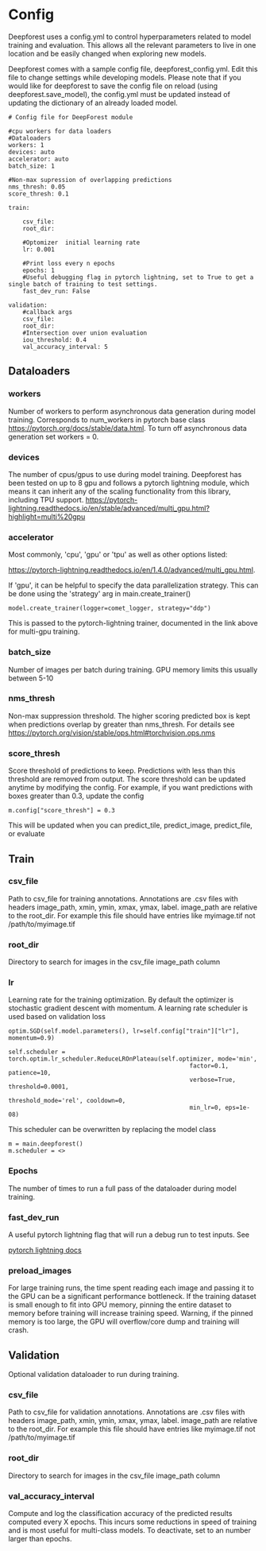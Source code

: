 # Config

Deepforest uses a config.yml to control hyperparameters related to model training and evaluation. This allows all the relevant parameters to live in one location and be easily changed when exploring new models.

Deepforest comes with a sample config file, deepforest_config.yml. Edit this file to change settings while developing models. Please note that if you would like for deepforest to save the config file on reload (using deepforest.save_model), 
the config.yml must be updated instead of updating the dictionary of an already loaded model.

```
# Config file for DeepForest module

#cpu workers for data loaders
#Dataloaders
workers: 1
devices: auto
accelerator: auto
batch_size: 1

#Non-max supression of overlapping predictions
nms_thresh: 0.05
score_thresh: 0.1

train:

    csv_file:
    root_dir:
    
    #Optomizer  initial learning rate
    lr: 0.001

    #Print loss every n epochs
    epochs: 1
    #Useful debugging flag in pytorch lightning, set to True to get a single batch of training to test settings.
    fast_dev_run: False
    
validation:
    #callback args
    csv_file: 
    root_dir:
    #Intersection over union evaluation
    iou_threshold: 0.4
    val_accuracy_interval: 5
```

## Dataloaders

### workers
Number of workers to perform asynchronous data generation during model training. Corresponds to num_workers in pytorch base 
class https://pytorch.org/docs/stable/data.html. To turn off asynchronous data generation set workers = 0.

### devices
The number of cpus/gpus to use during model training. Deepforest has been tested on up to 8 gpu and follows a pytorch lightning module, which means it can inherit any of the scaling functionality from this library, including TPU support.
https://pytorch-lightning.readthedocs.io/en/stable/advanced/multi_gpu.html?highlight=multi%20gpu

### accelerator
Most commonly, 'cpu', 'gpu' or 'tpu' as well as other options listed:

https://pytorch-lightning.readthedocs.io/en/1.4.0/advanced/multi_gpu.html.

If 'gpu', it can be helpful to specify the data parallelization strategy. This can be done using the 'strategy' arg in main.create_trainer()

```
model.create_trainer(logger=comet_logger, strategy="ddp")
```

This is passed to the pytorch-lightning trainer, documented in the link above for multi-gpu training.

### batch_size
Number of images per batch during training. GPU memory limits this usually between 5-10

### nms_thresh

Non-max suppression threshold. The higher scoring predicted box is kept when predictions overlap by greater than nms_thresh. For details see
https://pytorch.org/vision/stable/ops.html#torchvision.ops.nms

### score_thresh

Score threshold of predictions to keep. Predictions with less than this threshold are removed from output.
The score threshold can be updated anytime by modifying the config. For example, if you want predictions with boxes greater than 0.3, update the config

```
m.config["score_thresh"] = 0.3
```

This will be updated when you can predict_tile, predict_image, predict_file, or evaluate

## Train

### csv_file

Path to csv_file for training annotations. Annotations are .csv files with headers image_path, xmin, ymin, xmax, ymax, label. image_path are relative to the root_dir. 
For example this file should have entries like myimage.tif not /path/to/myimage.tif

### root_dir

Directory to search for images in the csv_file image_path column

### lr

Learning rate for the training optimization. By default the optimizer is stochastic gradient descent with momentum. A learning rate scheduler is used based on validation loss

```
optim.SGD(self.model.parameters(), lr=self.config["train"]["lr"], momentum=0.9)
```

```
self.scheduler = torch.optim.lr_scheduler.ReduceLROnPlateau(self.optimizer, mode='min', 
                                                   factor=0.1, patience=10, 
                                                   verbose=True, threshold=0.0001, 
                                                   threshold_mode='rel', cooldown=0, 
                                                   min_lr=0, eps=1e-08)
```
This scheduler can be overwritten by replacing the model class

```
m = main.deepforest()
m.scheduler = <>
```

### Epochs

The number of times to run a full pass of the dataloader during model training.

### fast_dev_run

A useful pytorch lightning flag that will run a debug run to test inputs. See 

[pytorch lightning docs](https://pytorch-lightning.readthedocs.io/en/latest/common/trainer.html?highlight=fast_dev_run#fast-dev-run)

### preload_images

For large training runs, the time spent reading each image and passing it to the GPU can be a significant performance bottleneck. 
If the training dataset is small enough to fit into GPU memory, pinning the entire dataset to memory before training will increase training speed. Warning, if the pinned memory is too large, the GPU will overflow/core dump and training will crash.

## Validation

Optional validation dataloader to run during training.

### csv_file

Path to csv_file for validation annotations. Annotations are .csv files with headers image_path, xmin, ymin, xmax, ymax, label. image_path are relative to the root_dir. 
For example this file should have entries like myimage.tif not /path/to/myimage.tif

### root_dir

Directory to search for images in the csv_file image_path column

### val_accuracy_interval

Compute and log the classification accuracy of the predicted results computed every X epochs. 
This incurs some reductions in speed of training and is most useful for multi-class models. To deactivate, set to an number larger than epochs.
